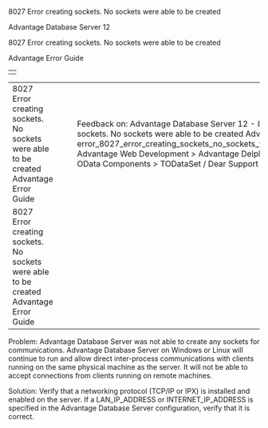 8027 Error creating sockets. No sockets were able to be created




Advantage Database Server 12  

8027 Error creating sockets. No sockets were able to be created

Advantage Error Guide

|  |
| --- |
|  |

|  |  |  |  |  |
| --- | --- | --- | --- | --- |
| 8027 Error creating sockets. No sockets were able to be created  Advantage Error Guide |  |  | Feedback on: Advantage Database Server 12 - 8027 Error creating sockets. No sockets were able to be created Advantage Error Guide error\_8027\_error\_creating\_sockets\_no\_sockets\_were\_able\_to\_be\_created Advantage Web Development > Advantage Delphi OData Client > Delphi OData Components > TODataSet / Dear Support Staff, |  |
| 8027 Error creating sockets. No sockets were able to be created  Advantage Error Guide |  |  |  |  |

Problem: Advantage Database Server was not able to create any sockets for communications. Advantage Database Server on Windows or Linux will continue to run and allow direct inter-process communications with clients running on the same physical machine as the server. It will not be able to accept connections from clients running on remote machines.

Solution: Verify that a networking protocol (TCP/IP or IPX) is installed and enabled on the server. If a LAN\_IP\_ADDRESS or INTERNET\_IP\_ADDRESS is specified in the Advantage Database Server configuration, verify that it is correct.